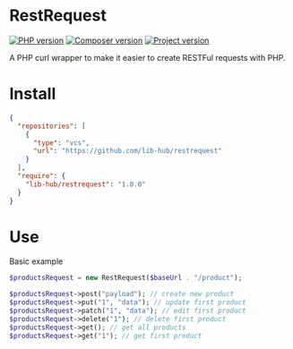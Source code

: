 # RestRequest

[![PHP version](https://img.shields.io/badge/PHP-7.4-787CB5.svg?style=flat&logo=PHP)](https://docs.npmjs.com)
[![Composer version](https://img.shields.io/badge/Composer-latest-787CB5.svg?style=flat&logo=composer)]()
[![Project version](https://img.shields.io/badge/Version-1.0.0-informational.svg?style=flat)]()

A PHP curl wrapper to make it easier to create RESTFul requests with PHP.

# Install
```JSON
{
  "repositories": [
    {
      "type": "vcs",
      "url": "https://github.com/lib-hub/restrequest"
    }
  ],
  "require": {
    "lib-hub/restrequest": "1.0.0"
  }
}
```

# Use

Basic example
```php
$productsRequest = new RestRequest($baseUrl . "/product");

$productsRequest->post("payload"); // create new product
$productsRequest->put("1", "data"); // update first product
$productsRequest->patch("1", "data"); // edit first product
$productsRequest->delete("1"); // delete first product
$productsRequest->get(); // get all products
$productsRequest->get("1"); // get first product
```
